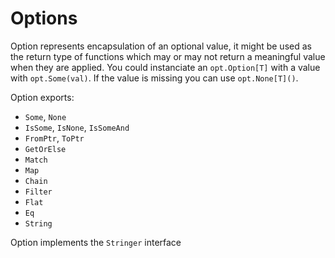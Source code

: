 # Options

Option represents encapsulation of an optional value, it might be used as the return type of functions which may or may not return a meaningful value when they are applied.
You could instanciate an `opt.Option[T]` with a value with `opt.Some(val)`. If the value is missing you can use `opt.None[T]()`.

Option exports:
* `Some`, `None`
* `IsSome`, `IsNone`, `IsSomeAnd`
* `FromPtr`, `ToPtr`
* `GetOrElse`
* `Match`
* `Map`
* `Chain`
* `Filter`
* `Flat`
* `Eq`
* `String`

Option implements the `Stringer` interface
